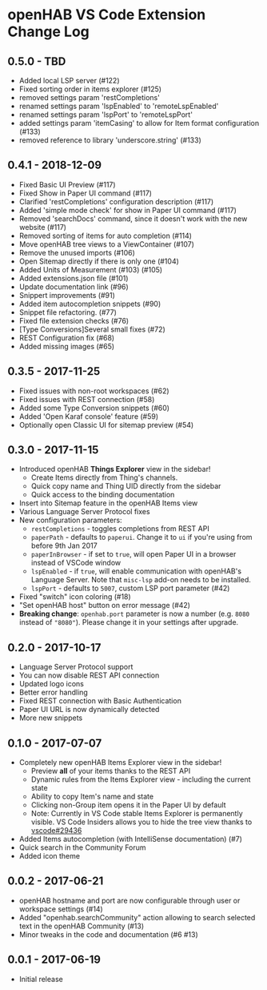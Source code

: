 # openHAB VS Code Extension Change Log

## 0.5.0 - TBD
- Added local LSP server (#122)
- Fixed sorting order in items explorer (#125)
- removed settings param 'restCompletions'
- renamed settings param 'lspEnabled' to 'remoteLspEnabled'
- renamed settings param 'lspPort' to 'remoteLspPort'
- added settings param 'itemCasing' to allow for Item format configuration (#133)
- removed reference to library 'underscore.string' (#133)

## 0.4.1 - 2018-12-09
- Fixed Basic UI Preview (#117)
- Fixed Show in Paper UI command (#117)
- Clarified 'restCompletions' configuration description (#117)
- Added 'simple mode check' for show in Paper UI command (#117)
- Removed 'searchDocs' command, since it doesn't work with the new website (#117)
- Removed sorting of items for auto completion (#114)
- Move openHAB tree views to a ViewContainer (#107)
- Remove the unused imports (#106)
- Open Sitemap directly if there is only one (#104)
- Added Units of Measurement (#103) (#105)
- Added extensions.json file (#101)
- Update documentation link (#96)
- Snippert improvements (#91)
- Added item autocompletion snippets (#90)
- Snippet file refactoring. (#77)
- Fixed file extension checks (#76) 
- [Type Conversions]Several small fixes (#72)
- REST Configuration fix (#68)
- Added missing images (#65) 

## 0.3.5 - 2017-11-25
- Fixed issues with non-root workspaces (#62)
- Fixed issues with REST connection (#58)
- Added some Type Conversion snippets (#60)
- Added 'Open Karaf console' feature (#59)
- Optionally open Classic UI for sitemap preview (#54)

## 0.3.0 - 2017-11-15
- Introduced openHAB **Things Explorer** view in the sidebar!
  - Create Items directly from Thing's channels.
  - Quick copy name and Thing UID directly from the sidebar
  - Quick access to the binding documentation
- Insert into Sitemap feature in the openHAB Items view
- Various Language Server Protocol fixes
- New configuration parameters:
  - `restCompletions` - toggles completions from REST API
  - `paperPath` - defaults to `paperui`. Change it to `ui` if you're using from before 9th Jan 2017
  - `paperInBrowser` - if set to `true`, will open Paper UI in a browser instead of VSCode window
  - `lspEnabled` - if `true`, will enable communication with openHAB's Language Server. Note that `misc-lsp` add-on needs to be installed.
  - `lspPort` - defaults to `5007`, custom LSP port parameter (#42)
- Fixed "switch" icon coloring (#18)
- "Set openHAB host" button on error message (#42)
- **Breaking change**: `openhab.port` parameter is now a number (e.g. `8080` instead of `"8080"`).
Please change it in your settings after upgrade.

## 0.2.0 - 2017-10-17
- Language Server Protocol support
- You can now disable REST API connection
- Updated logo icons
- Better error handling
- Fixed REST connection with Basic Authentication
- Paper UI URL is now dynamically detected
- More new snippets

## 0.1.0 - 2017-07-07
- Completely new openHAB Items Explorer view in the sidebar!
    - Preview **all** of your items thanks to the REST API
    - Dynamic rules from the Items Explorer view - including the current state
    - Ability to copy Item's name and state
    - Clicking non-Group item opens it in the Paper UI by default
    - Note: Currently in VS Code stable Items Explorer is permanently visible. VS Code Insiders allows you to hide the tree view thanks to [vscode#29436](https://github.com/Microsoft/vscode/issues/29436) 
- Added Items autocompletion (with IntelliSense documentation) (#7)
- Quick search in the Community Forum
- Added icon theme

## 0.0.2 - 2017-06-21
- openHAB hostname and port are now configurable through user or workspace settings (#14)
- Added "openhab.searchCommunity" action allowing to search selected text in the openHAB Community (#13)
- Minor tweaks in the code and documentation (#6 #13)

## 0.0.1 - 2017-06-19
- Initial release